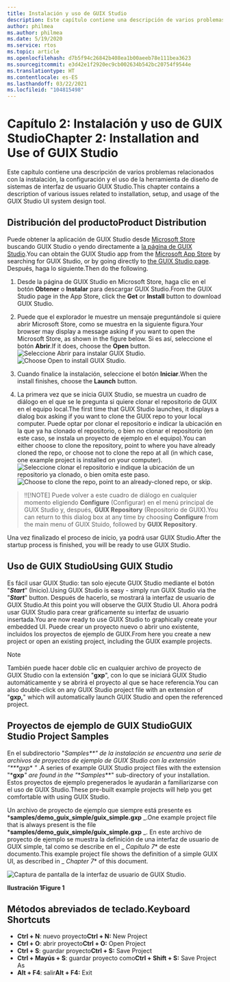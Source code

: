 ```yaml
---
title: Instalación y uso de GUIX Studio
description: Este capítulo contiene una descripción de varios problemas relacionados con la instalación, la configuración y el uso de la herramienta de diseño de sistemas de interfaz de usuario GUIX Studio.
author: philmea
ms.author: philmea
ms.date: 5/19/2020
ms.service: rtos
ms.topic: article
ms.openlocfilehash: d7b5f94c26842b408ea1b00aeeb78e111bea3623
ms.sourcegitcommit: e3d42e1f2920ec9cb002634b542bc20754f9544e
ms.translationtype: HT
ms.contentlocale: es-ES
ms.lasthandoff: 03/22/2021
ms.locfileid: "104815498"
---
```

# <a name="chapter-2-installation-and-use-of-guix-studio"></a><span data-ttu-id="b4a77-103">Capítulo 2: Instalación y uso de GUIX Studio</span><span class="sxs-lookup"><span data-stu-id="b4a77-103">Chapter 2: Installation and Use of GUIX Studio</span></span>

<span data-ttu-id="b4a77-104">Este capítulo contiene una descripción de varios problemas relacionados con la instalación, la configuración y el uso de la herramienta de diseño de sistemas de interfaz de usuario GUIX Studio.</span><span class="sxs-lookup"><span data-stu-id="b4a77-104">This chapter contains a description of various issues related to installation, setup, and usage of the GUIX Studio UI system design tool.</span></span> 

## <a name="product-distribution"></a><span data-ttu-id="b4a77-105">Distribución del producto</span><span class="sxs-lookup"><span data-stu-id="b4a77-105">Product Distribution</span></span>

<span data-ttu-id="b4a77-106">Puede obtener la aplicación de GUIX Studio desde [Microsoft Store](https://microsoft.com/store/apps) buscando GUIX Studio o yendo directamente a [la página de GUIX Studio](https://www.microsoft.com/p/azure-rtos-guix-studio/9pbm1k1r7q0f?activetab=pivot:overviewtab).</span><span class="sxs-lookup"><span data-stu-id="b4a77-106">You can obtain the GUIX Studio app from the [Microsoft App Store](https://microsoft.com/store/apps) by searching for GUIX Studio, or by going directly to [the GUIX Studio page](https://www.microsoft.com/p/azure-rtos-guix-studio/9pbm1k1r7q0f?activetab=pivot:overviewtab).</span></span> <span data-ttu-id="b4a77-107">Después, haga lo siguiente.</span><span class="sxs-lookup"><span data-stu-id="b4a77-107">Then do the following.</span></span>

1. <span data-ttu-id="b4a77-108">Desde la página de GUIX Studio en Microsoft Store, haga clic en el botón **Obtener** o **Instalar** para descargar GUIX Studio.</span><span class="sxs-lookup"><span data-stu-id="b4a77-108">From the GUIX Studio page in the App Store, click the **Get** or **Install** button to download GUIX Studio.</span></span>

1. <span data-ttu-id="b4a77-109">Puede que el explorador le muestre un mensaje preguntándole si quiere abrir Microsoft Store, como se muestra en la siguiente figura.</span><span class="sxs-lookup"><span data-stu-id="b4a77-109">Your browser may display a message asking if you want to open the Microsoft Store, as shown in the figure below.</span></span> <span data-ttu-id="b4a77-110">Si es así, seleccione el botón **Abrir**.</span><span class="sxs-lookup"><span data-stu-id="b4a77-110">If it does, choose the **Open** button.</span></span>
<span data-ttu-id="b4a77-111">![Seleccione Abrir para instalar GUIX Studio.](./media/guix-studio/open-ms-store.png)</span><span class="sxs-lookup"><span data-stu-id="b4a77-111">![Choose Open to install GUIX Studio.](./media/guix-studio/open-ms-store.png)</span></span>

1. <span data-ttu-id="b4a77-112">Cuando finalice la instalación, seleccione el botón **Iniciar**.</span><span class="sxs-lookup"><span data-stu-id="b4a77-112">When the install finishes, choose the **Launch** button.</span></span>

1. <span data-ttu-id="b4a77-113">La primera vez que se inicia GUIX Studio, se muestra un cuadro de diálogo en el que se le pregunta si quiere clonar el repositorio de GUIX en el equipo local.</span><span class="sxs-lookup"><span data-stu-id="b4a77-113">The first time that GUIX Studio launches, it displays a dialog box asking if you want to clone the GUIX repo to your local computer.</span></span> <span data-ttu-id="b4a77-114">Puede optar por clonar el repositorio e indicar la ubicación en la que ya ha clonado el repositorio, o bien no clonar el repositorio (en este caso, se instala un proyecto de ejemplo en el equipo).</span><span class="sxs-lookup"><span data-stu-id="b4a77-114">You can either choose to clone the repository, point to where you have already cloned the repo, or choose not to clone the repo at all (in which case, one example project is installed on your computer).</span></span>
<span data-ttu-id="b4a77-115">![Seleccione clonar el repositorio e indique la ubicación de un repositorio ya clonado, o bien omita este paso.](./media/guix-studio/clone-repo.png)</span><span class="sxs-lookup"><span data-stu-id="b4a77-115">![Choose to clone the repo, point to an already-cloned repo, or skip.](./media/guix-studio/clone-repo.png)</span></span>

> <span data-ttu-id="b4a77-116">!</span><span class="sxs-lookup"><span data-stu-id="b4a77-116">!</span></span>[!NOTE]
> <span data-ttu-id="b4a77-117">Puede volver a este cuadro de diálogo en cualquier momento eligiendo **Configure** (Configurar) en el menú principal de GUIX Studio y, después, **GUIX Repository** (Repositorio de GUIX).</span><span class="sxs-lookup"><span data-stu-id="b4a77-117">You can return to this dialog box at any time by choosing **Configure** from the main menu of GUIX Stuido, followed by **GUIX Repository**.</span></span>

<span data-ttu-id="b4a77-118">Una vez finalizado el proceso de inicio, ya podrá usar GUIX Studio.</span><span class="sxs-lookup"><span data-stu-id="b4a77-118">After the startup process is finished, you will be ready to use GUIX Studio.</span></span>

## <a name="using-guix-studio"></a><span data-ttu-id="b4a77-119">Uso de GUIX Studio</span><span class="sxs-lookup"><span data-stu-id="b4a77-119">Using GUIX Studio</span></span>

<span data-ttu-id="b4a77-120">Es fácil usar GUIX Studio: tan solo ejecute GUIX Studio mediante el botón "***Start***" (Inicio).</span><span class="sxs-lookup"><span data-stu-id="b4a77-120">Using GUIX Studio is easy - simply run GUIX Studio via the "***Start***" button.</span></span> <span data-ttu-id="b4a77-121">Después de hacerlo, se mostrará la interfaz de usuario de GUIX Studio.</span><span class="sxs-lookup"><span data-stu-id="b4a77-121">At this point you will observe the GUIX Studio UI.</span></span> <span data-ttu-id="b4a77-122">Ahora podrá usar GUIX Studio para crear gráficamente su interfaz de usuario insertada.</span><span class="sxs-lookup"><span data-stu-id="b4a77-122">You are now ready to use GUIX Studio to graphically create your embedded UI.</span></span> <span data-ttu-id="b4a77-123">Puede crear un proyecto nuevo o abrir uno existente, incluidos los proyectos de ejemplo de GUIX.</span><span class="sxs-lookup"><span data-stu-id="b4a77-123">From here you create a new project or open an existing project, including the GUIX example projects.</span></span>

> [!NOTE]
> <span data-ttu-id="b4a77-124">También puede hacer doble clic en cualquier archivo de proyecto de GUIX Studio con la extensión "**gxp**", con lo que se iniciará GUIX Studio automáticamente y se abrirá el proyecto al que se hace referencia.</span><span class="sxs-lookup"><span data-stu-id="b4a77-124">You can also double-click on any GUIX Studio project file with an extension of "**gxp,**" which will automatically launch GUIX Studio and open the referenced project.</span></span>

## <a name="guix-studio-project-samples"></a><span data-ttu-id="b4a77-125">Proyectos de ejemplo de GUIX Studio</span><span class="sxs-lookup"><span data-stu-id="b4a77-125">GUIX Studio Project Samples</span></span>

<span data-ttu-id="b4a77-126">En el subdirectorio "*_Samples_\*\*" de la instalación se encuentra una serie de archivos de proyectos de ejemplo de GUIX Studio con la extensión "\*\*\*gxp*\* _"_ .</span><span class="sxs-lookup"><span data-stu-id="b4a77-126">A series of example GUIX Studio project files with the extension "\***gxp**_" are found in the "_\*_Samples_\*\*" sub-directory of your installation.</span></span> <span data-ttu-id="b4a77-127">Estos proyectos de ejemplo pregenerados le ayudarán a familiarizarse con el uso de GUIX Studio.</span><span class="sxs-lookup"><span data-stu-id="b4a77-127">These pre-built example projects will help you get comfortable with using GUIX Studio.</span></span>

<span data-ttu-id="b4a77-128">Un archivo de proyecto de ejemplo que siempre está presente es \***samples/demo_guix_simple/guix_simple.gxp** _.</span><span class="sxs-lookup"><span data-stu-id="b4a77-128">One example project file that is always present is the file \***samples/demo_guix_simple/guix_simple.gxp** _.</span></span> <span data-ttu-id="b4a77-129">En este archivo de proyecto de ejemplo se muestra la definición de una interfaz de usuario de GUIX simple, tal como se describe en el _ *_Capítulo 7_*\* de este documento.</span><span class="sxs-lookup"><span data-stu-id="b4a77-129">This example project file shows the definition of a simple GUIX UI, as described in _ *_Chapter 7_*\* of this document.</span></span>

![Captura de pantalla de la interfaz de usuario de GUIX Studio.](./media/guix-studio/image_10.png)

<span data-ttu-id="b4a77-131">**Ilustración 1**</span><span class="sxs-lookup"><span data-stu-id="b4a77-131">**Figure 1**</span></span>

## <a name="keyboard-shortcuts"></a><span data-ttu-id="b4a77-132">Métodos abreviados de teclado.</span><span class="sxs-lookup"><span data-stu-id="b4a77-132">Keyboard Shortcuts</span></span>

- <span data-ttu-id="b4a77-133">**Ctrl + N**: nuevo proyecto</span><span class="sxs-lookup"><span data-stu-id="b4a77-133">**Ctrl + N:** New Project</span></span>
- <span data-ttu-id="b4a77-134">**Ctrl + O**: abrir proyecto</span><span class="sxs-lookup"><span data-stu-id="b4a77-134">**Ctrl + O:** Open Project</span></span>
- <span data-ttu-id="b4a77-135">**Ctrl + S**: guardar proyecto</span><span class="sxs-lookup"><span data-stu-id="b4a77-135">**Ctrl + S:** Save Project</span></span>
- <span data-ttu-id="b4a77-136">**Ctrl + Mayús + S**: guardar proyecto como</span><span class="sxs-lookup"><span data-stu-id="b4a77-136">**Ctrl + Shift + S:** Save Project As</span></span>
- <span data-ttu-id="b4a77-137">**Alt + F4**: salir</span><span class="sxs-lookup"><span data-stu-id="b4a77-137">**Alt + F4:** Exit</span></span>
